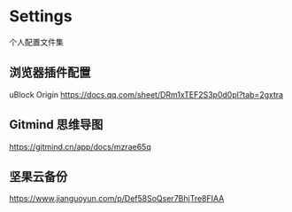 # Settings
个人配置文件集



## 浏览器插件配置
uBlock Origin
https://docs.qq.com/sheet/DRm1xTEF2S3p0d0pl?tab=2gxtra

## Gitmind 思维导图
https://gitmind.cn/app/docs/mzrae65q

## 坚果云备份
https://www.jianguoyun.com/p/Def58SoQser7BhjTre8FIAA
